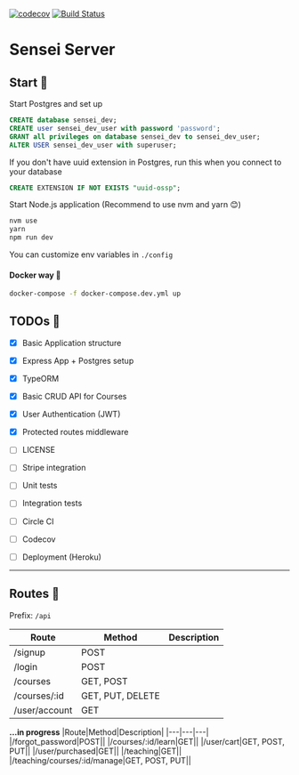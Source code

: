 [![codecov](https://codecov.io/gh/yhagio/sensei-server/branch/master/graph/badge.svg)](https://codecov.io/gh/yhagio/sensei-server)
[![Build Status](https://travis-ci.org/yhagio/sensei-server.svg?branch=master)](https://travis-ci.org/yhagio/sensei-server)

# Sensei Server

## Start 🚀

Start Postgres and set up

```sql
CREATE database sensei_dev;
CREATE user sensei_dev_user with password 'password';
GRANT all privileges on database sensei_dev to sensei_dev_user;
ALTER USER sensei_dev_user with superuser;
```

If you don't have uuid extension in Postgres,
run this when you connect to your database

```sql
CREATE EXTENSION IF NOT EXISTS "uuid-ossp";
```

Start Node.js application (Recommend to use nvm and yarn 😊)
```sh
nvm use
yarn
npm run dev
```

You can customize env variables in `./config`

#### Docker way 🐳

```sh
docker-compose -f docker-compose.dev.yml up
```


## TODOs 👷

- [x] Basic Application structure
- [x] Express App + Postgres setup
- [x] TypeORM
- [x] Basic CRUD API for Courses
- [x] User Authentication (JWT)
- [x] Protected routes middleware
- [ ] LICENSE
- [ ] Stripe integration
- [ ] Unit tests
- [ ] Integration tests
- [ ] Circle CI
- [ ] Codecov
- [ ] Deployment (Heroku)


---

## Routes 🚙

Prefix: `/api`

|Route|Method|Description|
|---|---|---|
|/signup|POST||
|/login|POST||
|/courses|GET, POST||
|/courses/:id|GET, PUT, DELETE||
|/user/account|GET||


**...in progress**
|Route|Method|Description|
|---|---|---|
|/forgot_password|POST||
|/courses/:id/learn|GET||
|/user/cart|GET, POST, PUT||
|/user/purchased|GET||
|/teaching|GET||
|/teaching/courses/:id/manage|GET, POST, PUT||
